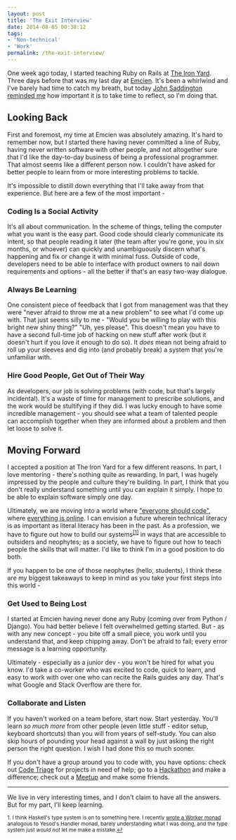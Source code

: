 ```yaml
---
layout: post
title: 'The Exit Interview'
date: 2014-08-05 00:38:12
tags:
- 'Non-technical'
- 'Work'
permalink: /the-exit-interview/
---
```


One week ago today, I started teaching Ruby on Rails at [The Iron Yard](http://theironyard.com/). Three days before that was my last day at [Emcien](http://emcien.com/). It's been a whirlwind and I've barely had time to catch my breath, but today [John Saddington reminded me](https://www.youtube.com/watch?v=TsEwQMEAWW0&index=4&list=PLqZY2tk6rSRn2Vapk2raOTFjXGiDbpQUU) how important it is to take time to reflect, so I'm doing that.

<!--more-->

## Looking Back

First and foremost, my time at Emcien was absolutely amazing. It's hard to remember now, but I started there having never committed a line of Ruby, having never written software with other people, and not altogether sure that I'd like the day-to-day business of being a professional programmer. That almost seems like a different person now. I couldn't have asked for better people to learn from or more interesting problems to tackle.

It's impossible to distill down everything that I'll take away from that experience. But here are a few of the most important -

### Coding Is a Social Activity

It's all about communication. In the scheme of things, telling the computer what you want is the easy part. Good code should clearly communicate its intent, so that people reading it later (the team after you're gone, you in six months, or whoever) can quickly and unambiguously discern what's happening and fix or change it with minimal fuss. Outside of code, developers need to be able to interface with product owners to nail down requirements and options - all the better if that's an easy two-way dialogue.

### Always Be Learning

One consistent piece of feedback that I got from management was that they were "never afraid to throw me at a new problem" to see what I'd come up with. That just seems silly to me - "Would you be willing to play with this bright new shiny thing?" "Uh, yes please". This doesn't mean you have to have a second full-time job of hacking on new stuff after work (but it doesn't hurt if you love it enough to do so). It _does_ mean not being afraid to roll up your sleeves and dig into (and probably break) a system that you're unfamiliar with.

### Hire Good People, Get Out of Their Way

As developers, our job is solving problems (with code, but that's largely incidental). It's a waste of time for management to prescribe solutions, and the work would be stultifying if they did. I was lucky enough to have some incredible management - you should see what a team of talented people can accomplish together when they are informed about a problem and then let loose to solve it.


## Moving Forward

I accepted a position at The Iron Yard for a few different reasons. In part, I love mentoring - there's nothing quite as rewarding. In part, I was hugely impressed by the people and culture they're building. In part, I think that you don't really understand something until you can explain it simply. I hope to be able to explain software simply one day.

Ultimately, we are moving into a world where ["everyone should code"](http://www.wired.com/2013/12/obama-code/), where [everything is online](http://jdabbs.com/turn-down-with-watts/). I can envision a future wherein technical literacy is as important as literal literacy has been in the past. As a profession, we have to figure out how to build our systems<sup><a href="#fn1" id="ref1">[1]</a></sup> in ways that are accessible to outsiders and neophytes; as a society, we have to figure out how to teach people the skills that will matter. I'd like to think I'm in a good position to do both.

If you happen to be one of those neophytes (hello, students), I think these are my biggest takeaways to keep in mind as you take your first steps into this world -

### Get Used to Being Lost

I started at Emcien having never done any Ruby (coming over from Python / Django). You had better believe I felt overwhelmed getting started. But - as with any new concept - you bite off a small piece, you work until you understand that, and keep chipping away. Don't be afraid to fail; every error message is a learning opportunity.

Ultimately - especially as a junior dev - you won't be hired for what you know. I'd take a co-worker who was excited to code, quick to learn, and easy to work with over one who can recite the Rails guides any day. That's what Google and Stack Overflow are there for.

### Collaborate and Listen

If you haven't worked on a team before, start now. Start yesterday. You'll learn _so much more_ from other people (even little stuff - editor setup, keyboard shortcuts) than you will from years of self-study. You can also skip hours of pounding your head against a wall by just asking the right person the right question. I wish I had done this so much sooner.

If you don't have a group around you to code with, you have options: check out [Code Triage](http://www.codetriage.com/) for projects in need of help; go to a [Hackathon](http://www.codeforatlanta.org/) and make a difference; check out a [Meetup](http://www.meetup.com/atlantaruby/) and make some friends.

----

We live in very interesting times, and I don't claim to have all the answers. But for my part, I'll keep learning.

<sup id="fn1">1. I think Haskell's type system is on to something here. I recently [wrote a Worker monad](https://github.com/jamesdabbs/sarah/commit/9c7186e86835aee78de8810ef96869a4715b932d) analogous to Yesod's Handler monad, barely understanding what I was doing, and the type system just _would not_ let me make a mistake.<a href="#ref1">↩</a></sup>
